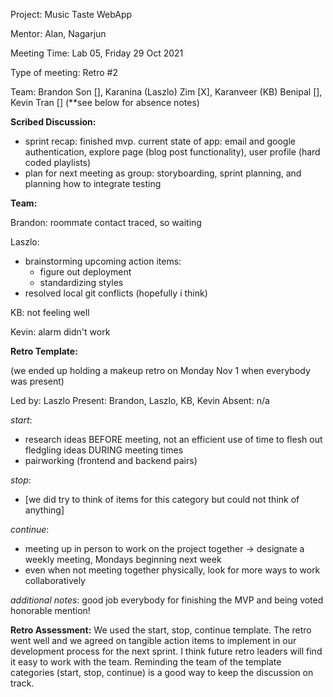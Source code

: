 Project: Music Taste WebApp

Mentor: Alan, Nagarjun

Meeting Time: Lab 05, Friday 29 Oct 2021

Type of meeting: Retro #2

Team: Brandon Son [], Karanina (Laszlo) Zim [X], Karanveer (KB) Benipal [], Kevin Tran [] (**see below for absence notes)

**Scribed Discussion:**
- sprint recap: finished mvp. current state of app: email and google authentication, explore page (blog post functionality), user profile (hard coded playlists)
- plan for next meeting as group: storyboarding, sprint planning, and planning how to integrate testing

**Team:**

Brandon: roommate contact traced, so waiting 

Laszlo: 
- brainstorming upcoming action items:
    - figure out deployment
    - standardizing styles
- resolved local git conflicts (hopefully i think)

KB: not feeling well

Kevin: alarm didn't work

**Retro Template:**

(we ended up holding a makeup retro on Monday Nov 1 when everybody was present)

Led by: Laszlo
Present: Brandon, Laszlo, KB, Kevin
Absent: n/a

_start_:
- research ideas BEFORE meeting, not an efficient use of time to flesh out fledgling ideas DURING meeting times
- pairworking (frontend and backend pairs)

_stop_:
- [we did try to think of items for this category but could not think of anything]

_continue_:
- meeting up in person to work on the project together -> designate a weekly meeting, Mondays beginning next week
- even when not meeting together physically, look for more ways to work collaboratively

_additional notes_: good job everybody for finishing the MVP and being voted honorable mention!

**Retro Assessment:**
We used the start, stop, continue template. The retro went well and we agreed on tangible action items to implement in our development process for the next sprint. I think future retro leaders will find it easy to work with the team. Reminding the team of the template categories (start, stop, continue) is a good way to keep the discussion on track.
